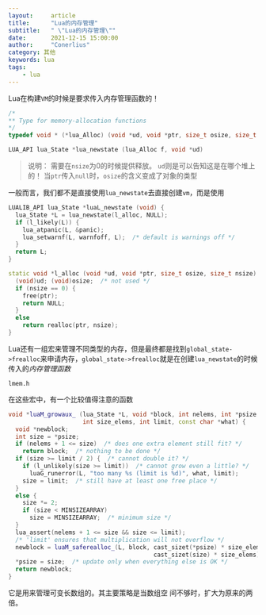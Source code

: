 ```yaml
---
layout:     article
title:      "Lua的内存管理"
subtitle:   " \"Lua的内存管理\""
date:       2021-12-15 15:00:00
author:     "Conerlius"
category: 其他
keywords: lua
tags:
    - lua
---
```


Lua在构建`VM`的时候是要求传入内存管理函数的！

```c++
/*
** Type for memory-allocation functions
*/
typedef void * (*lua_Alloc) (void *ud, void *ptr, size_t osize, size_t nsize);

LUA_API lua_State *lua_newstate (lua_Alloc f, void *ud)
```

> 说明：
> 需要在`nsize`为0的时候提供释放。
> `ud`则是可以告知这是在哪个堆上的！
> 当`ptr`传入`null`时，`osize`的含义变成了对象的类型

一般而言，我们都不是直接使用`lua_newstate`去直接创建`vm`，而是使用

```c++
LUALIB_API lua_State *luaL_newstate (void) {
  lua_State *L = lua_newstate(l_alloc, NULL);
  if (l_likely(L)) {
    lua_atpanic(L, &panic);
    lua_setwarnf(L, warnfoff, L);  /* default is warnings off */
  }
  return L;
}
```

```c++
static void *l_alloc (void *ud, void *ptr, size_t osize, size_t nsize) {
  (void)ud; (void)osize;  /* not used */
  if (nsize == 0) {
    free(ptr);
    return NULL;
  }
  else
    return realloc(ptr, nsize);
}
```

Lua还有一组宏来管理不同类型的内存，但是最终都是找到`global_state->frealloc`来申请内存，`global_state->frealloc`就是在创建`lua_newstate`的时候传入的*内存管理函数*

`lmem.h`

在这些宏中，有一个比较值得注意的函数

```c++
void *luaM_growaux_ (lua_State *L, void *block, int nelems, int *psize,
                     int size_elems, int limit, const char *what) {
  void *newblock;
  int size = *psize;
  if (nelems + 1 <= size)  /* does one extra element still fit? */
    return block;  /* nothing to be done */
  if (size >= limit / 2) {  /* cannot double it? */
    if (l_unlikely(size >= limit))  /* cannot grow even a little? */
      luaG_runerror(L, "too many %s (limit is %d)", what, limit);
    size = limit;  /* still have at least one free place */
  }
  else {
    size *= 2;
    if (size < MINSIZEARRAY)
      size = MINSIZEARRAY;  /* minimum size */
  }
  lua_assert(nelems + 1 <= size && size <= limit);
  /* 'limit' ensures that multiplication will not overflow */
  newblock = luaM_saferealloc_(L, block, cast_sizet(*psize) * size_elems,
                                         cast_sizet(size) * size_elems);
  *psize = size;  /* update only when everything else is OK */
  return newblock;
}
```

它是用来管理可变长数组的。其主要策略是当数组空 间不够时，扩大为原来的两倍。